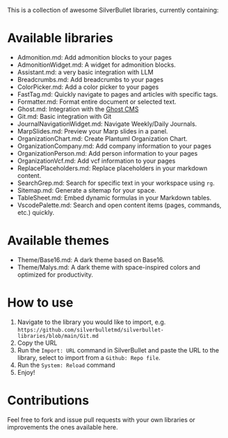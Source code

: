 This is a collection of awesome SilverBullet libraries, currently containing:

# Available libraries
* Admonition.md: Add admonition blocks to your pages
* AdmonitionWidget.md: A widget for admonition blocks.
* Assistant.md: a very basic integration with LLM
* Breadcrumbs.md: Add breadcrumbs to your pages
* ColorPicker.md: Add a color picker to your pages
* FastTag.md: Quickly navigate to pages and articles with specific tags.
* Formatter.md: Format entire document or selected text.
* Ghost.md: Integration with the [Ghost CMS](https://ghost.org/)
* Git.md: Basic integration with Git
* JournalNavigationWidget.md: Navigate Weekly/Daily Journals.
* MarpSlides.md: Preview your Marp slides in a panel.
* OrganizationChart.md: Create Plantuml Organization Chart.
* OrganizationCompany.md: Add company information to your pages
* OrganizationPerson.md: Add person information to your pages
* OrganizationVcf.md: Add vcf information to your pages
* ReplacePlaceholders.md: Replace placeholders in your markdown content.
* SearchGrep.md: Search for specific text in your workspace using `rg`.
* Sitemap.md: Generate a sitemap for your space.
* TableSheet.md: Embed dynamic formulas in your Markdown tables.
* VscodePalette.md: Search and open content items (pages, commands, etc.) quickly.

# Available themes
* Theme/Base16.md: A dark theme based on Base16.
* Theme/Malys.md: A dark theme with space-inspired colors and optimized for productivity.

# How to use
1. Navigate to the library you would like to import, e.g. `https://github.com/silverbulletmd/silverbullet-libraries/blob/main/Git.md`
2. Copy the URL
3. Run the `Import: URL` command in SilverBullet and paste the URL to the library, select to import from a `Github: Repo file`.
4. Run the `System: Reload` command
5. Enjoy!

# Contributions
Feel free to fork and issue pull requests with your own libraries or improvements the ones available here.